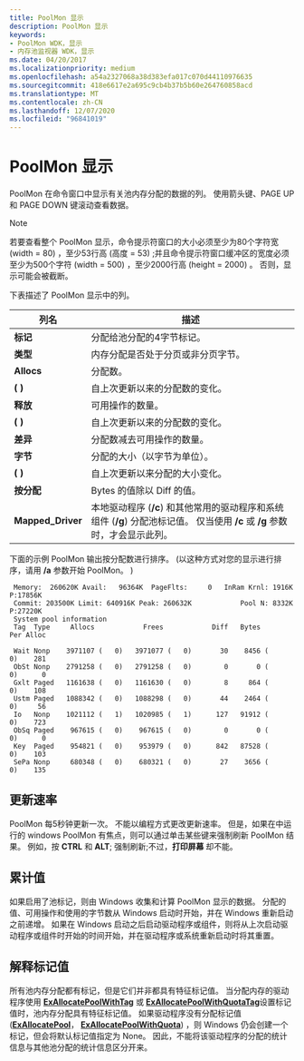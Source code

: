 ```yaml
---
title: PoolMon 显示
description: PoolMon 显示
keywords:
- PoolMon WDK，显示
- 内存池监视器 WDK，显示
ms.date: 04/20/2017
ms.localizationpriority: medium
ms.openlocfilehash: a54a2327068a38d383efa017c070d44110976635
ms.sourcegitcommit: 418e6617e2a695c9cb4b37b5b60e264760858acd
ms.translationtype: MT
ms.contentlocale: zh-CN
ms.lasthandoff: 12/07/2020
ms.locfileid: "96841019"
---
```

# <a name="poolmon-display"></a>PoolMon 显示

PoolMon 在命令窗口中显示有关池内存分配的数据的列。 使用箭头键、PAGE UP 和 PAGE DOWN 键滚动查看数据。

>[!NOTE]
>若要查看整个 PoolMon 显示，命令提示符窗口的大小必须至少为80个字符宽 (width = 80) ，至少53行高 (高度 = 53) ;并且命令提示符窗口缓冲区的宽度必须至少为500个字符 (width = 500) ，至少2000行高 (height = 2000) 。 否则，显示可能会被截断。

下表描述了 PoolMon 显示中的列。

|列名|描述|
|----|----|
|**标记**|分配给池分配的4字节标记。|
|**类型**|内存分配是否处于分页或非分页字节。|
|**Allocs**|分配数。|
|**( )**|自上次更新以来的分配数的变化。|
|**释放**|可用操作的数量。|
|**( )**|自上次更新以来的分配数的变化。|
|**差异**|分配数减去可用操作的数量。|
|**字节**|分配的大小（以字节为单位）。|
|**( )**|自上次更新以来分配的大小变化。|
|**按分配**|Bytes 的值除以 Diff 的值。|
|**Mapped_Driver**|本地驱动程序 (**/c**) 和其他常用的驱动程序和系统组件 (**/g**) 分配池标记值。 仅当使用 **/c** 或 **/g** 参数时，才会显示此列。|

下面的示例 PoolMon 输出按分配数进行排序。  (以这种方式对您的显示进行排序，请用 **/a** 参数开始 PoolMon。 ) 

```command
 Memory:  260620K Avail:   96364K  PageFlts:     0   InRam Krnl: 1916K P:17856K
 Commit: 203500K Limit: 640916K Peak: 260632K            Pool N: 8332K P:27220K
 System pool information
 Tag  Type     Allocs            Frees            Diff   Bytes       Per Alloc

 Wait Nonp    3971107 (   0)   3971077 (   0)       30    8456 (     0)    281
 ObSt Nonp    2791258 (   0)   2791258 (   0)        0       0 (     0)      0
 Gxlt Paged   1161638 (   0)   1161630 (   0)        8     864 (     0)    108
 Ustm Paged   1088342 (   0)   1088298 (   0)       44    2464 (     0)     56
 Io   Nonp    1021112 (   1)   1020985 (   1)      127   91912 (     0)    723
 ObSq Paged    967615 (   0)    967615 (   0)        0       0 (     0)      0
 Key  Paged    954821 (   0)    953979 (   0)      842   87528 (     0)    103
 SePa Nonp     680348 (   0)    680321 (   0)       27    3656 (     0)    135
```

## <a name="update-rate"></a>更新速率

PoolMon 每5秒钟更新一次。 不能以编程方式更改更新速率。 但是，如果在中运行的 windows PoolMon 有焦点，则可以通过单击某些键来强制刷新 PoolMon 结果。 例如，按 **CTRL** 和 **ALT**; 强制刷新;不过，**打印屏幕** 却不能。

## <a name="accumulated-values"></a>累计值

如果启用了池标记，则由 Windows 收集和计算 PoolMon 显示的数据。 分配的值、可用操作和使用的字节数从 Windows 启动时开始，并在 Windows 重新启动之前递增。 如果在 Windows 启动之后启动驱动程序或组件，则将从上次启动驱动程序或组件时开始的时间开始，并在驱动程序或系统重新启动时将其重置。

## <a name="interpreting-tag-values"></a>解释标记值

所有池内存分配都有标记，但是它们并非都具有特征标记值。 当分配内存的驱动程序使用 [**ExAllocatePoolWithTag**](/windows-hardware/drivers/ddi/wdm/nf-wdm-exallocatepoolwithtag) 或 [**ExAllocatePoolWithQuotaTag**](/windows-hardware/drivers/ddi/wdm/nf-wdm-exallocatepoolwithquotatag)设置标记值时，池内存分配具有特征标记值。 如果驱动程序没有分配标记值 ([**ExAllocatePool**](/windows-hardware/drivers/ddi/wdm/nf-wdm-exallocatepool)， [**ExAllocatePoolWithQuota**](/windows-hardware/drivers/ddi/wdm/nf-wdm-exallocatepoolwithquota)) ，则 Windows 仍会创建一个标记，但会将默认标记值指定为 None。 因此，不能将该驱动程序的分配的统计信息与其他池分配的统计信息区分开来。
